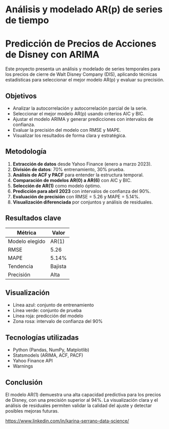 # Análisis y modelado AR(p) de series de tiempo
# Predicción de Precios de Acciones de Disney con ARIMA

Este proyecto presenta un análisis y modelado de series temporales para los precios de cierre de Walt Disney Company (DIS), aplicando técnicas estadísticas para seleccionar el mejor modelo AR(p) y evaluar su precisión.

## Objetivos

- Analizar la autocorrelación y autocorrelación parcial de la serie.
- Seleccionar el mejor modelo AR(p) usando criterios AIC y BIC.
- Ajustar el modelo ARIMA y generar predicciones con intervalos de confianza.
- Evaluar la precisión del modelo con RMSE y MAPE.
- Visualizar los resultados de forma clara y estratégica.

## Metodología

1. **Extracción de datos** desde Yahoo Finance (enero a marzo 2023).
2. **División de datos**: 70% entrenamiento, 30% prueba.
3. **Análisis de ACF y PACF** para entender la estructura temporal.
4. **Comparación de modelos AR(0) a AR(6)** con AIC y BIC.
5. **Selección de AR(1)** como modelo óptimo.
6. **Predicción para abril 2023** con intervalos de confianza del 90%.
7. **Evaluación de precisión** con RMSE = 5.26 y MAPE = 5.14%.
8. **Visualización diferenciada** por conjuntos y análisis de residuales.

## Resultados clave

| Métrica        | Valor     |
|----------------|-----------|
| Modelo elegido | AR(1)     |
| RMSE           | 5.26      |
| MAPE           | 5.14%     |
| Tendencia      | Bajista   |
| Precisión      | Alta      |

## Visualización

- Línea azul: conjunto de entrenamiento  
- Línea verde: conjunto de prueba  
- Línea roja: predicción del modelo  
- Zona rosa: intervalo de confianza del 90%

## Tecnologías utilizadas

- Python (Pandas, NumPy, Matplotlib)
- Statsmodels (ARIMA, ACF, PACF)
- Yahoo Finance API
- Warnings

## Conclusión

El modelo AR(1) demuestra una alta capacidad predictiva para los precios de Disney, con una precisión superior al 94%. La visualización clara y el análisis de residuales permiten validar la calidad del ajuste y detectar posibles mejoras futuras.

https://www.linkedin.com/in/karina-serrano-data-science/
